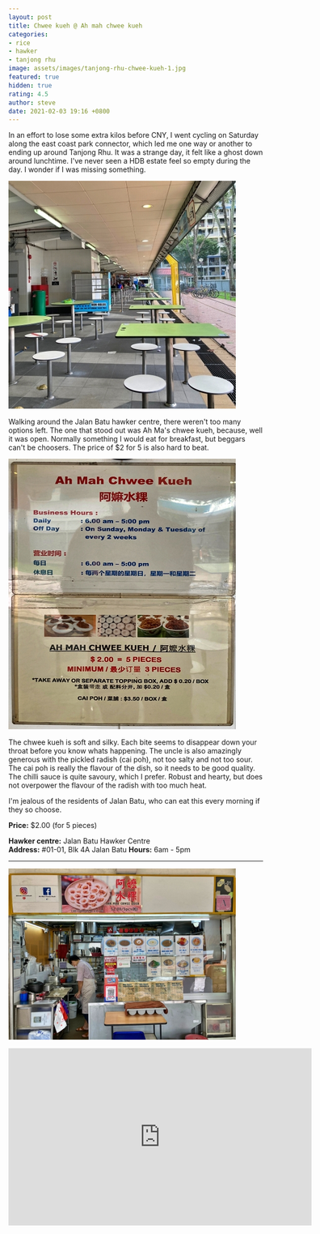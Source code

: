 ```yaml
---
layout: post
title: Chwee kueh @ Ah mah chwee kueh
categories:
- rice
- hawker
- tanjong rhu
image: assets/images/tanjong-rhu-chwee-kueh-1.jpg
featured: true
hidden: true
rating: 4.5
author: steve
date: 2021-02-03 19:16 +0800
---
```

In an effort to lose some extra kilos before CNY, I went cycling on Saturday along the east coast park connector, which led me one way or another to ending up around Tanjong Rhu. It was a strange day, it felt like a ghost down around lunchtime. I've never seen a HDB estate feel so empty during the day. I wonder if I was missing something.

![Alt text](/assets/images/tanjong-rhu-chwee-kueh-4.jpg "alt text")

Walking around the Jalan Batu hawker centre, there weren't too many options left. The one that stood out was Ah Ma's chwee kueh, because, well it was open. Normally something I would eat for breakfast, but beggars can't be choosers. The price of $2 for 5 is also hard to beat.

![Alt text](/assets/images/tanjong-rhu-chwee-kueh-3.jpg "alt text")

The chwee kueh is soft and silky. Each bite seems to disappear down your throat before you know whats happening. The uncle is also amazingly generous with the pickled radish (cai poh), not too salty and not too sour. The cai poh is really the flavour of the dish, so it needs to be good quality. The chilli sauce is quite savoury, which I prefer. Robust and hearty, but does not overpower the flavour of the radish with too much heat.

I'm jealous of the residents of Jalan Batu, who can eat this every morning if they so choose.

**Price:** $2.00 (for 5 pieces)

**Hawker centre:** Jalan Batu Hawker Centre  
**Address:** #01-01, Blk 4A Jalan Batu
**Hours:** 6am - 5pm  

***  

![Alt text](/assets/images/tanjong-rhu-chwee-kueh-2.jpg "alt text")

<iframe src="https://www.google.com/maps/embed?pb=!1m18!1m12!1m3!1d3988.7875388644543!2d103.88173431453849!3d1.3024279990500607!2m3!1f0!2f0!3f0!3m2!1i1024!2i768!4f13.1!3m3!1m2!1s0x31da1844229b47eb%3A0xc42fb9031ffa9e5f!2sJalan%20Batu%20Market%20%26%20Food%20Centre!5e0!3m2!1sen!2ssg!4v1611844395446!5m2!1sen!2ssg" width="600" height="350" frameborder="0" style="border:0;" allowfullscreen="" aria-hidden="false" tabindex="0"></iframe>